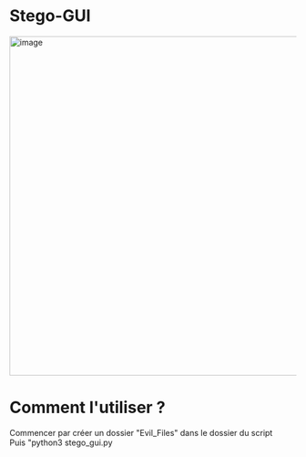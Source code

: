 # Stego-GUI
<img width="733" height="595" alt="image" src="https://github.com/user-attachments/assets/a8e0f536-2b04-481f-9fcd-f731afd4cf03" />

<h1>Comment l'utiliser ?</h1>
<p>Commencer par créer un dossier "Evil_Files" dans le dossier du script
</br>Puis "python3 stego_gui.py</p>
